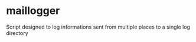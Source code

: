 # maillogger
Script designed to log informations sent from multiple places to a single log directory
